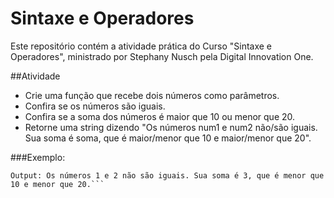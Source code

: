 # Sintaxe e Operadores
Este repositório contém a atividade prática do Curso "Sintaxe e Operadores", ministrado por Stephany Nusch pela Digital Innovation One.

##Atividade

- Crie uma função que recebe dois números como parâmetros.
- Confira se os números são iguais.
- Confira se a soma dos números é maior que 10 ou menor que 20.
- Retorne uma string dizendo "Os números num1 e num2 não/são iguais. Sua soma é soma, que é maior/menor que 10 e maior/menor que 20".

###Exemplo:

```Input: 1, 2
Output: Os números 1 e 2 não são iguais. Sua soma é 3, que é menor que 10 e menor que 20.```